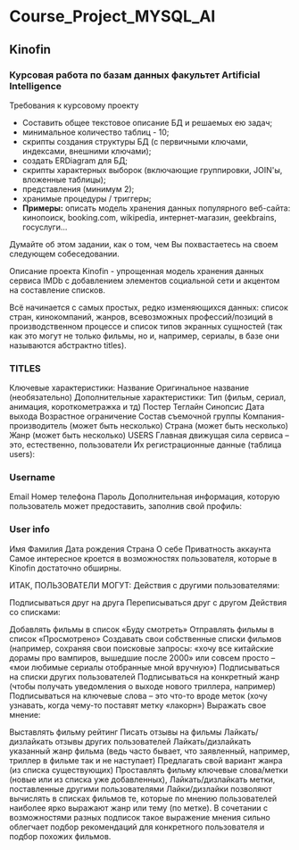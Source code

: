 # Course_Project_MYSQL_AI
## Kinofin
### Курсовая работа по базам данных факультет Artificial Intelligence

Требования к курсовому проекту
* Составить общее текстовое описание БД и решаемых ею задач;
* минимальное количество таблиц - 10;
* скрипты создания структуры БД (с первичными ключами, индексами, внешними ключами);
* создать ERDiagram для БД;
* скрипты характерных выборок (включающие группировки, JOIN'ы, вложенные таблицы);
* представления (минимум 2);
* хранимые процедуры / триггеры;
* **Примеры:** описать модель хранения данных популярного веб-сайта: кинопоиск, booking.com, wikipedia, интернет-магазин, geekbrains, госуслуги...

Думайте об этом задании, как о том, чем Вы похвастаетесь на своем следующем собеседовании.

Описание проекта
Kinofin - упрощенная модель хранения данных сервиса IMDb с добавлением элементов социальной сети и акцентом на составление списков.

Всё начинается с самых простых, редко изменяющихся данных: список стран, кинокомпаний, жанров, всевозможных профессий/позиций в производственном процессе и список типов экранных сущностей (так как это могут не только фильмы, но и, например, сериалы, в базе они называются абстрактно titles).

### TITLES
Ключевые характеристики:
Название
Оригинальное название (необязательно)
Дополнительные характеристики:
Тип (фильм, сериал, анимация, короткометражка и тд)
Постер
Теглайн
Синопсис
Дата выхода
Возрастное ограничение
Состав съемочной группы
Компания-производитель (может быть несколько)
Страна (может быть несколько)
Жанр (может быть несколько)
USERS
Главная движущая сила сервиса – это, естественно, пользователи Их регистрационные данные (таблица users):

### Username
Email
Номер телефона
Пароль
Дополнительная информация, которую пользователь может предоставить, заполнив свой профиль:

### User info
Имя
Фамилия
Дата рождения
Страна
О себе
Приватность аккаунта
Самое интересное кроется в возможностях пользователя, которые в Kinofin достаточно обширны.

ИТАК, ПОЛЬЗОВАТЕЛИ МОГУТ:
Действия с другими пользователями:

Подписываться друг на друга
Переписываться друг с другом
Действия со списками:

Добавлять фильмы в список «Буду смотреть»
Отправлять фильмы в список «Просмотрено»
Создавать свои собственные списки фильмов (например, сохраняя свои поисковые запросы: «хочу все китайские дорамы про вампиров, вышедшие после 2000» или совсем просто – «мои любимые сериалы отобранные мной вручную»)
Подписываться на списки других пользователей
Подписываться на конкретный жанр (чтобы получать уведомления о выходе нового триллера, например)
Подписываться на ключевые слова – это что-то вроде меток (хочу узнавать, когда чему-то поставят метку «лакорн»)
Выражать свое мнение:

Выставлять фильму рейтинг
Писать отзывы на фильмы
Лайкать/дизлайкать отзывы других пользователей
Лайкать/дизлайкать указанный жанр фильма (ведь часто бывает, что заявленный, например, триллер в фильме так и не наступает)
Предлагать свой вариант жанра (из списка существующих)
Проставлять фильму ключевые слова/метки (новые или из списка уже добавленных),
Лайкать/дизлайкать метки, поставленные другими пользователями
Лайки/дизлайки позволяют вычислять в списках фильмов те, которые по мнению пользователей наиболее ярко выражают жанр или тему (по метке). В сочетании с возможностями разных подписок такое выражение мнения сильно облегчает подбор рекомендаций для конкретного пользователя и подбор похожих фильмов.
